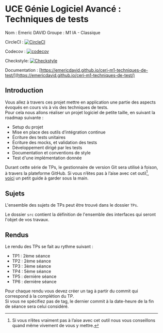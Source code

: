 # UCE Génie Logiciel Avancé : Techniques de tests

Nom : Emeric DAVID
Groupe : M1 IA - Classique

CircleCI : [![CircleCI](https://dl.circleci.com/status-badge/img/gh/EmericDavid/ceri-m1-techniques-de-test/tree/master.svg?style=svg)](https://dl.circleci.com/status-badge/redirect/gh/EmericDavid/ceri-m1-techniques-de-test/tree/master)

Codecov : [![codecov](https://codecov.io/gh/EmericDavid/ceri-m1-techniques-de-test/graph/badge.svg?token=YH49BOEFAO)](https://codecov.io/gh/EmericDavid/ceri-m1-techniques-de-test)

Checkstyle: [![Checkstyle](https://img.shields.io/badge/Checkstyle-passing-brightgreen)](https://github.com/EmericDavid/ceri-m1-techniques-de-test)

Documentation : [https://emericdavid.github.io/ceri-m1-techniques-de-test/](https://emericdavid.github.io/ceri-m1-techniques-de-test/)


## Introduction

Vous allez à travers ces projet mettre en application une partie des aspects évoqués en cours vis à vis des techniques de tests.  
Pour cela nous allons réaliser un projet logiciel de petite taille, en suivant la roadmap suivante : 
- Setup du projet
- Mise en place des outils d’intégration continue
- Écriture des tests unitaires
- Écriture des mocks, et validation des tests
- Développement dirigé par les tests
- Documentation et conventions de style
- Test d'une implémentation donnée

Durant cette série de TPs, le gestionnaire de version Git sera utilisé à foison, à travers la plateforme GitHub. Si vous n’êtes pas à l’aise avec cet outil[^1], [voici](http://rogerdudler.github.io/git-guide/) un petit guide à garder sous la main.

## Sujets

L'ensemble des sujets de TPs peut être trouvé dans le dossier `TPs`.

Le dossier `src` contient la définition de l'ensemble des interfaces qui seront l'objet de vos travaux.

## Rendus

Le rendu des TPs se fait au rythme suivant :

- TP1 : 2ème séance
- TP2 : 2ème séance
- TP3 : 3ème séance
- TP4 : 5ème séance
- TP5 : dernière séance
- TP6 : dernière séance

Pour chaque rendu vous devez créer un tag à partir du commit qui correspond à la complétion du TP.  
Si vous ne spécifiez pas de tag, le dernier commit à la date-heure de la fin de séance sera celui considéré.

[^1]: Si vous n’êtes vraiment pas à l’aise avec cet outil nous vous conseillons quand même vivement de vous y mettre.
